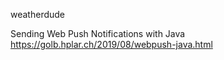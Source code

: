 weatherdude

Sending Web Push Notifications with Java
https://golb.hplar.ch/2019/08/webpush-java.html
